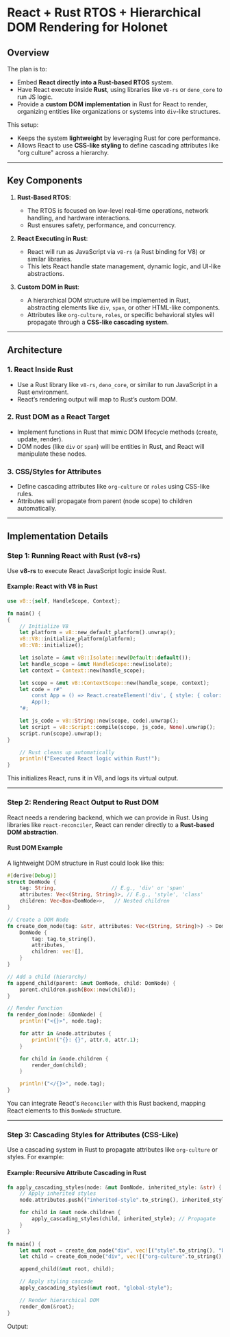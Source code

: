 # React + Rust RTOS + Hierarchical DOM Rendering for Holonet

## **Overview**
The plan is to:
- Embed **React directly into a Rust-based RTOS** system.
- Have React execute inside **Rust**, using libraries like `v8-rs` or `deno_core` to run JS logic.
- Provide a **custom DOM implementation** in Rust for React to render, organizing entities like organizations or systems into `div`-like structures.

This setup:
- Keeps the system **lightweight** by leveraging Rust for core performance.
- Allows React to use **CSS-like styling** to define cascading attributes like "org culture" across a hierarchy.

---

## **Key Components**

1. **Rust-Based RTOS**:  
   - The RTOS is focused on low-level real-time operations, network handling, and hardware interactions.
   - Rust ensures safety, performance, and concurrency.

2. **React Executing in Rust**:  
   - React will run as JavaScript via `v8-rs` (a Rust binding for V8) or similar libraries.
   - This lets React handle state management, dynamic logic, and UI-like abstractions.

3. **Custom DOM in Rust**:
   - A hierarchical DOM structure will be implemented in Rust, abstracting elements like `div`, `span`, or other HTML-like components.
   - Attributes like `org-culture`, `roles`, or specific behavioral styles will propagate through a **CSS-like cascading system**.

---

## **Architecture**

### **1. React Inside Rust**
- Use a Rust library like `v8-rs`, `deno_core`, or similar to run JavaScript in a Rust environment.
- React’s rendering output will map to Rust’s custom DOM.

### **2. Rust DOM as a React Target**
- Implement functions in Rust that mimic DOM lifecycle methods (create, update, render).
- DOM nodes (like `div` or `span`) will be entities in Rust, and React will manipulate these nodes.

### **3. CSS/Styles for Attributes**
- Define cascading attributes like `org-culture` or `roles` using CSS-like rules.
- Attributes will propagate from parent (node scope) to children automatically.

---

## **Implementation Details**

### Step 1: Running React with Rust (v8-rs)

Use **v8-rs** to execute React JavaScript logic inside Rust.

#### Example: React with V8 in Rust

```rust
use v8::{self, HandleScope, Context};

fn main() {
{
    // Initialize V8
    let platform = v8::new_default_platform().unwrap();
    v8::V8::initialize_platform(platform);
    v8::V8::initialize();

    let isolate = &mut v8::Isolate::new(Default::default());
    let handle_scope = &mut HandleScope::new(isolate);
    let context = Context::new(handle_scope);

    let scope = &mut v8::ContextScope::new(handle_scope, context);
    let code = r#"
        const App = () => React.createElement('div', { style: { color: 'red' } }, 'Hello Holonet!');
        App();
    "#;

    let js_code = v8::String::new(scope, code).unwrap();
    let script = v8::Script::compile(scope, js_code, None).unwrap();
    script.run(scope).unwrap();
}

    // Rust cleans up automatically
    println!("Executed React logic within Rust!");
}
```

This initializes React, runs it in V8, and logs its virtual output.

---

### Step 2: Rendering React Output to Rust DOM

React needs a rendering backend, which we can provide in Rust. Using libraries like `react-reconciler`, React can render directly to a **Rust-based DOM abstraction**.

#### Rust DOM Example

A lightweight DOM structure in Rust could look like this:

```rust
#[derive(Debug)]
struct DomNode {
    tag: String,                  // E.g., 'div' or 'span'
    attributes: Vec<(String, String)>, // E.g., 'style', 'class'
    children: Vec<Box<DomNode>>,   // Nested children
}

// Create a DOM Node
fn create_dom_node(tag: &str, attributes: Vec<(String, String)>) -> DomNode {
    DomNode {
        tag: tag.to_string(),
        attributes,
        children: vec![],
    }
}

// Add a child (hierarchy)
fn append_child(parent: &mut DomNode, child: DomNode) {
    parent.children.push(Box::new(child));
}

// Render Function
fn render_dom(node: &DomNode) {
    println!("<{}>", node.tag);

    for attr in &node.attributes {
        println!("{}: {}", attr.0, attr.1);
    }

    for child in &node.children {
        render_dom(child);
    }

    println!("</{}>", node.tag);
}
```

You can integrate React's `Reconciler` with this Rust backend, mapping React elements to this `DomNode` structure.

---

### Step 3: Cascading Styles for Attributes (CSS-Like)

Use a cascading system in Rust to propagate attributes like `org-culture` or styles. For example:

#### Example: Recursive Attribute Cascading in Rust

```rust
fn apply_cascading_styles(node: &mut DomNode, inherited_style: &str) {
    // Apply inherited styles
    node.attributes.push(("inherited-style".to_string(), inherited_style.to_string()));

    for child in &mut node.children {
        apply_cascading_styles(child, inherited_style); // Propagate
    }
}

fn main() {
    let mut root = create_dom_node("div", vec![("style".to_string(), "background: blue;".to_string())]);
    let child = create_dom_node("div", vec![("org-culture".to_string(), "innovative".to_string())]);

    append_child(&mut root, child);

    // Apply styling cascade
    apply_cascading_styles(&mut root, "global-style");

    // Render hierarchical DOM
    render_dom(&root);
}
```

Output: